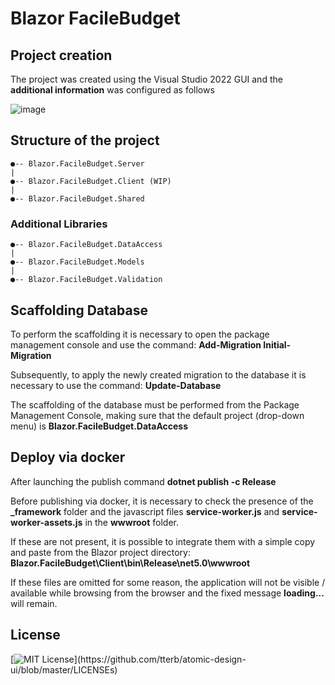# Blazor FacileBudget

## Project creation

The project was created using the Visual Studio 2022 GUI and the **additional information** was configured as follows

![image](https://user-images.githubusercontent.com/49655304/154846570-41bc9cfe-7607-42a4-b28a-bee188506cbf.png)

## Structure of the project

```
●-- Blazor.FacileBudget.Server
|
●-- Blazor.FacileBudget.Client (WIP)
|
●-- Blazor.FacileBudget.Shared
```

### Additional Libraries

```
●-- Blazor.FacileBudget.DataAccess
|
●-- Blazor.FacileBudget.Models
|
●-- Blazor.FacileBudget.Validation
```

## Scaffolding Database

To perform the scaffolding it is necessary to open the package management console and use the command: **Add-Migration Initial-Migration**

Subsequently, to apply the newly created migration to the database it is necessary to use the command: **Update-Database**

The scaffolding of the database must be performed from the Package Management Console, making sure that the default project (drop-down menu) is **Blazor.FacileBudget.DataAccess**

## Deploy via docker

After launching the publish command **dotnet publish -c Release**

Before publishing via docker, it is necessary to check the presence of the **_framework** folder and the javascript files **service-worker.js** and **service-worker-assets.js** in the **wwwroot** folder.

If these are not present, it is possible to integrate them with a simple copy and paste from the Blazor project directory: **Blazor.FacileBudget\Client\bin\Release\net5.0\wwwroot**

If these files are omitted for some reason, the application will not be visible / available while browsing from the browser and the fixed message **loading...** will remain.

## License

[![MIT License](https://img.shields.io/apm/l/atomic-design-ui.svg?)](https://github.com/tterb/atomic-design-ui/blob/master/LICENSEs)
